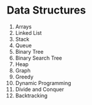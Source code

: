 # Data Structures
1.  Arrays<br>
2.  Linked List<br>
3.  Stack<br>
4.  Queue<br>
5.  Binary Tree<br>
6.  Binary Search Tree<br>
7.  Heap<br>
8.  Graph<br>
9.  Greedy<br>
10. Dynamic Programming<br>
11. Divide and Conquer<br>
12. Backtracking
